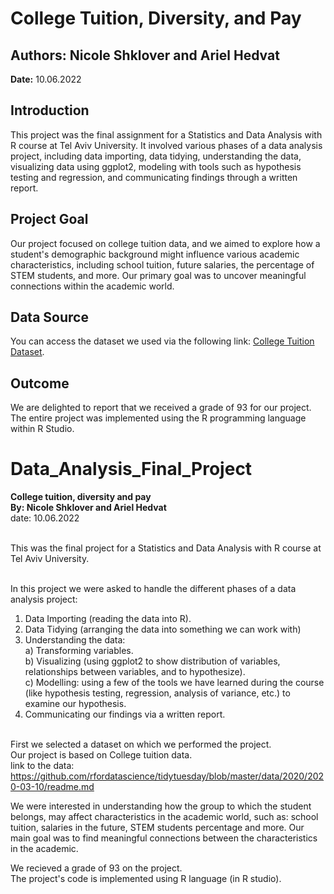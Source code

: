 # College Tuition, Diversity, and Pay

## Authors: Nicole Shklover and Ariel Hedvat

**Date:** 10.06.2022

## Introduction

This project was the final assignment for a Statistics and Data Analysis with R course at Tel Aviv University. It involved various phases of a data analysis project, including data importing, data tidying, understanding the data, visualizing data using ggplot2, modeling with tools such as hypothesis testing and regression, and communicating findings through a written report.

## Project Goal

Our project focused on college tuition data, and we aimed to explore how a student's demographic background might influence various academic characteristics, including school tuition, future salaries, the percentage of STEM students, and more. Our primary goal was to uncover meaningful connections within the academic world.

## Data Source

You can access the dataset we used via the following link: [College Tuition Dataset](https://github.com/rfordatascience/tidytuesday/blob/master/data/2020/2020-03-10/readme.md).

## Outcome

We are delighted to report that we received a grade of 93 for our project. The entire project was implemented using the R programming language within R Studio.








# Data_Analysis_Final_Project
**College tuition, diversity and pay** <br>
**By: Nicole Shklover and Ariel Hedvat**<br>
date: 10.06.2022 <br><br>

This was the final project for a Statistics and Data Analysis with R course at Tel Aviv University. <br><br>

In this project we were asked to handle the different phases of a data analysis project:
1. Data Importing (reading the data into R).
2. Data Tidying (arranging the data into something we can work with)
3. Understanding the data: <br>
  a) Transforming variables. <br>
  b) Visualizing (using ggplot2 to show distribution of variables, relationships between variables, and to hypothesize). <br>
  c) Modelling: using a few of the tools we have learned during the course (like hypothesis testing, regression, analysis of variance, etc.) to examine our hypothesis. <br>
4. Communicating our findings via a written report. <br><br>

First we selected a dataset on which we performed the project.<br>
Our project is based on College tuition data. <br>
link to the data: https://github.com/rfordatascience/tidytuesday/blob/master/data/2020/2020-03-10/readme.md

We were interested in understanding how the group to which the student belongs, may affect characteristics in the academic world, such as: school tuition, salaries in the future, STEM students percentage and more.
Our main goal was to find meaningful connections between the characteristics in the academic.

We recieved a grade of 93 on the project.<br>
The project's code is implemented using R language (in R studio).<br><br>
